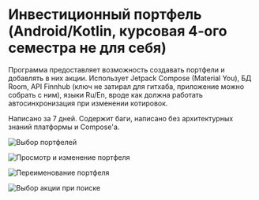 # Инвестиционный портфель (Android/Kotlin, курсовая 4-ого семестра не для себя)

Программа предоставляет возможность создавать портфели и добавлять в них акции. Использует Jetpack Compose (Material You), БД Room, API Finnhub (ключ не затирал для гитхаба, приложение можно собрать с ним), языки Ru/En, вроде как должна работать автосинхронизация при изменении котировок.

Написано за 7 дней. Содержит баги, написано без архитектурных знаний платформы и Compose'а.

![Выбор портфелей](screenshot1.jpg)

![Просмотр и изменение портфеля](screenshot2.jpg)

![Переименование портфеля](screenshot3.jpg)

![Выбор акции при поиске](screenshot4.jpg)
